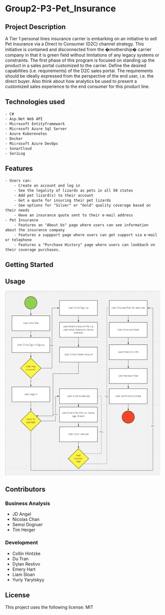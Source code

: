 # Group2-P3-Pet_Insurance
## Project Description

A Tier 1 personal lines insurance carrier is embarking on an initiative to sell Pet Insurance via a Direct to Consumer (D2C) channel strategy. This initiative is contained and disconnected from the �mothership� carrier company in that it is green field without limitations of any legacy systems or constraints. The first phase of this program is focused on standing up the product in a sales portal customized to the carrier. Define the desired capabilities (i.e. requirements) of the D2C sales portal. The requirements should be ideally expressed from the perspective of the end user, i.e. the direct buyer. Also think about how analytics be used to present a customized sales experience to the end consumer for this product line.

## Technologies used
	- C#
	- Asp.Net Web API
	- Microsoft Entityframework
	- Microsoft Azure Sql Server
	- Azure Kuberenetes
    - Docker
	- Microsoft Azure DevOps
	- SonarCloud
	- SeriLog
## Features
	- Users can: 
		- Create an account and log in
		- See the legality of lizards as pets in all 50 states
		- Add pet lizard(s) to their account
    	- Get a quote for insuring their pet lizards
    	- See options for "Silver" or "Gold" quality coverage based on their needs
		- Have an insurance quote sent to their e-mail address
	- Pet Insurance
    	- Features an "About Us" page where users can see information about the insurance company
    	- Features a suppport page where users can get support via e-mail or telephone
    	- Features a "Purchase History" page where users can lookback on their coverage purchases.

## Getting Started

## Usage
	
![Pet Insurance Flowchart](/Documentation/PetInsuranceFlowchart.png)

## Contributors
### Business Analysis
- JD Angel
- Nicolas Chan
- Semsi Dogruer
- Tim Herger

### Development
- Collin Hintzke
- Du Tran
- Dylan Restivo
- Emery Hart
- Liam Sloan
- Yuriy Yarytskyy

## License
This project uses the following license: MIT